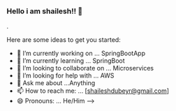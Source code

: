 ### Hello i am shailesh!! 👋
.

Here are some ideas to get you started:

- 🔭 I’m currently working on ... SpringBootApp
- 🌱 I’m currently learning ... SpringBoot
- 👯 I’m looking to collaborate on ... Microservices
- 🤔 I’m looking for help with ... AWS
- 💬 Ask me about ...Anything
- 📫 How to reach me: ... [shaileshdubeyr@gmail.com]
- 😄 Pronouns: ... He/Him
-->
